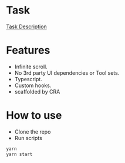 # Task

[Task Description]('./tasks.md)
# Features

- Infinite scroll.
- No 3rd party UI dependencies or Tool sets.
- Typescript.
- Custom hooks.
- scaffolded by CRA


# How to use

- Clone the repo
- Run scripts

```bash
yarn
yarn start
```